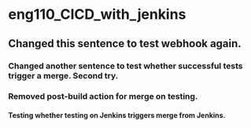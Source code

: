 # eng110_CICD_with_jenkins

## Changed this sentence to test webhook again.

### Changed another sentence to test whether successful tests trigger a merge. Second try.

### Removed post-build action for merge on testing.

#### Testing whether testing on Jenkins triggers merge from Jenkins.